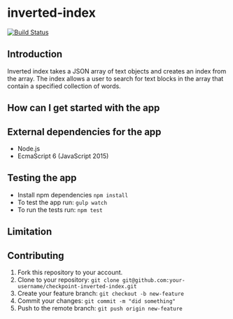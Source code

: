 # inverted-index
[![Build Status](https://travis-ci.org/andela-oaromokeye/checkpoint-inverted-index.svg?branch=master)](https://travis-ci.org/andela-oaromokeye/checkpoint-inverted-index)

## Introduction
Inverted index takes a JSON array of text objects and creates an index from the array. The index allows a user to search for text blocks in the array that contain a specified collection of words.

## How can I get started with the app


## External dependencies for the app
 - Node.js
 - EcmaScript 6 (JavaScript 2015)

## Testing the app
 - Install npm dependencies `npm install`
 - To test the app run: `gulp watch`
 - To run the tests run: `npm test`

## Limitation 
 
## Contributing
 1. Fork this repository to your account.
 2. Clone to your repository: `git clone git@github.com:your-username/checkpoint-inverted-index.git` 
 3. Create your feature branch: `git checkout -b new-feature`
 4. Commit your changes: `git commit -m "did something"`
 5. Push to the remote branch: `git push origin new-feature`
